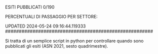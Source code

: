 ESITI PUBBLICATI 0/190 

PERCENTUALI DI PASSAGGIO PER SETTORE:

UPDATED 2024-05-24 09:16:44.119333
###################################################### 

Si tratta di un semplice script in python per controllare quando sono pubblicati gli esiti (ASN 2021, sesto quadrimestre).

